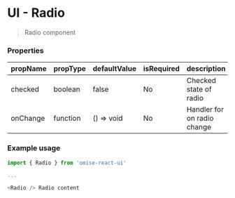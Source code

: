 # UI - Radio
> Radio component

### Properties

| propName | propType | defaultValue | isRequired | description |
|----------|----------|--------------|------------|-------------|
| checked | boolean | false | No | Checked state of radio |
| onChange | function | () => void | No | Handler for on radio change |

### Example usage

```js
import { Radio } from 'omise-react-ui'

...

<Radio /> Radio content
```
